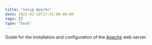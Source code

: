 ```yaml
---
title: "Setup Apache"
date: 2023-02-18T17:51:00-04:00
tags: []
type: "book"
---
```

Guide for the installation and configuration of the [Apache](https://httpd.apache.org/) web server.